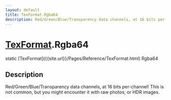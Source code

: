 ```yaml
---
layout: default
title: TexFormat.Rgba64
description: Red/Green/Blue/Transparency data channels, at 16 bits per-channel! This is not common, but you might encounter it with raw photos, or HDR images.
---
```

# [TexFormat]({{site.url}}/Pages/Reference/TexFormat.html).Rgba64

<div class='signature' markdown='1'>
static [TexFormat]({{site.url}}/Pages/Reference/TexFormat.html) Rgba64
</div>

## Description
Red/Green/Blue/Transparency data channels, at 16 bits
per-channel! This is not common, but you might encounter it with
raw photos, or HDR images.

